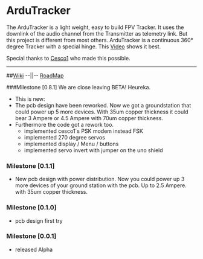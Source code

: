 # ArduTracker

The ArduTracker is a light weight, easy to build FPV Tracker. It uses the downlink of the audio channel from the Transmitter as telemetry link. But this project is different from most others. ArduTracker is a continuous 360° degree Tracker with a special hinge. This [Video](https://vimeo.com/3991479) shows it best.

Special thanks to [Cesco1](https://github.com/Cesco1) who made this possible. 
***

##[Wiki](https://github.com/QuadMax/ArduTracker/wiki) --||-- [RoadMap](https://github.com/QuadMax/ArduTracker/wiki/RoadMap)

###Milestone [0.8.1]
We are close leaving BETA! Heureka.
* This is new:
* The pcb design have been reworked. Now we got a groundstation that could power up 5 more devices. With 35um copper thickness it could bear 3 Ampere or 4.5 Ampere with 70um copper thickness.
* Furthermore the code got a rework too.
  * implemented cesco1´s PSK modem instead FSK
  * implemented 270 degree servos
  * implemented display / Menu / buttons
  * implemented servo invert with jumper on the uno shield



### Milestone [0.1.1]
* New pcb design with power distribution. 
  Now you could power up 3 more devices of your ground station with the pcb. Up to 2.5 Ampere. with 35um copper thickness.


### Milestone [0.1.0]
* pcb design first try

### Milestone [0.0.1]
* released Alpha
